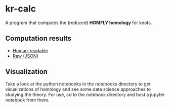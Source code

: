 # kr-calc

A program that computes the (reduced) **HOMFLY homology** for knots. 

## Computation results
* [Human-readable](results.pdf)
* [Raw (JSON)](data/)

## Visualization

Take a look at the python notebooks in the notebooks directory to get visualizations of homology and see some data science approaches
to studying the theory. For use, cd to the notebook directory and host a jupyter notebook from there.
